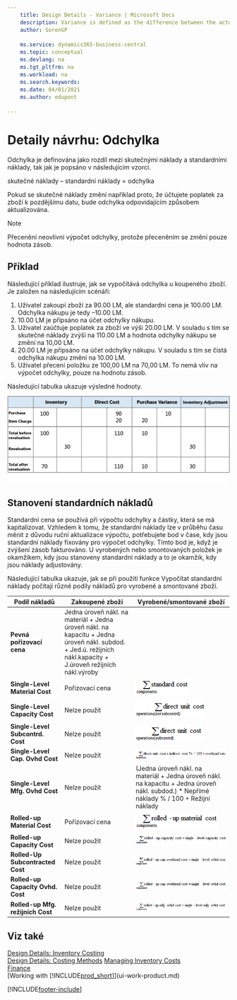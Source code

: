 ```yaml
---
    title: Design Details - Variance | Microsoft Docs
    description: Variance is defined as the difference between the actual cost and the standard cost, as described in the following formula.
    author: SorenGP

    ms.service: dynamics365-business-central
    ms.topic: conceptual
    ms.devlang: na
    ms.tgt_pltfrm: na
    ms.workload: na
    ms.search.keywords:
    ms.date: 04/01/2021
    ms.author: edupont

---
```

# Detaily návrhu: Odchylka
Odchylka je definována jako rozdíl mezi skutečnými náklady a standardními náklady, tak jak je popsáno v následujícím vzorci.

skutečné náklady – standardní náklady = odchylka

Pokud se skutečné náklady změní například proto, že účtujete poplatek za zboží k pozdějšímu datu, bude odchylka odpovídajícím způsobem aktualizována.

> [!NOTE]  
> Přecenění neovlivní výpočet odchylky, protože přeceněním se změní pouze hodnota zásob.

## Příklad
Následující příklad ilustruje, jak se vypočítává odchylka u koupeného zboží. Je založen na následujícím scénáři:

1. Uživatel zakoupí zboží za 90.00 LM, ale standardní cena je 100.00 LM. Odchylka nákupu je tedy –10.00 LM.
2. 10.00 LM je připsáno na účet odchylky nákupu.
3. Uživatel zaúčtuje poplatek za zboží ve výši 20.00 LM. V souladu s tím se skutečné náklady zvýší na 110.00 LM a hodnota odchylky nákupu se změní na 10,00 LM.
4. 20.00 LM je připsáno na účet odchylky nákupu. V souladu s tím se čistá odchylka nákupu změní na 10.00 LM.
5. Uživatel přecení položku ze 100,00 LM na 70,00 LM. To nemá vliv na výpočet odchylky, pouze na hodnotu zásob.

Následující tabulka ukazuje výsledné hodnoty.

![Výpočet odchylky nákupu](media/design_details_inventory_costing_11_purchase_variance.png "Výpočet odchylky nákupu")

## Stanovení standardních nákladů
Standardní cena se používá při výpočtu odchylky a částky, která se má kapitalizovat. Vzhledem k tomu, že standardní náklady lze v průběhu času měnit z důvodu ruční aktualizace výpočtu, potřebujete bod v čase, kdy jsou standardní náklady fixovány pro výpočet odchylky. Tímto bod je, když je zvýšení zásob fakturováno. U vyrobených nebo smontovaných položek je okamžikem, kdy jsou stanoveny standardní náklady a to je okamžik, kdy jsou náklady adjustovány.

Následující tabulka ukazuje, jak se při použití funkce Vypočítat standardní náklady počítají různé podíly nákladů pro vyrobené a smontované zboží.

| Podíl nákladů | Zakoupené zboží | Vyrobené/smontované zboží |
|----------------|--------------------|------------------------------|  
| **Pevná pořizovací cena** | Jedna úroveň nákl. na materiál + Jedna úroveň nákl. na kapacitu + Jedna úroveň nákl. subdod. + Jed.ú. režijních nákl.kapacity + J.úroveň režijních nákl.výroby |
| **Single-Level Material Cost** | Pořizovací cena | ![Rovnice 1](media/design_details_inventory_costing_11_equation_1.png "Rovnice 1") |
| **Single-Level Capacity Cost** | Nelze použít | ![Rovnice 2](media/design_details_inventory_costing_11_equation_2.png "Rovnice 2") |
| **Single-Level Subcontrd. Cost** | Nelze použít | ![Rovnice 3](media/design_details_inventory_costing_11_equation_3.png "Rovnice 3") |
| **Single-Level Cap. Ovhd Cost** | Nelze použít | ![Rovnice 4](media/design_details_inventory_costing_11_equation_4.png "Rovnice 4") |
| **Single-Level Mfg. Ovhd Cost** | Nelze použít | (Jedna úroveň nákl. na materiál + Jedna úroveň nákl. na kapacitu + Jedna úroveň nákl. subdod.) * Nepřímé náklady % / 100 + Režijní náklady |
| **Rolled-up Material Cost** | Pořizovací cena | ![Rovnice 5](media/design_details_inventory_costing_11_equation_5.png "Rovnice 5") |
| **Rolled-up Capacity Cost** | Nelze použít | ![Rovnice 6](media/design_details_inventory_costing_11_equation_6.png "Rovnice 6") |
| **Rolled-Up Subcontracted Cost** | Nelze použít | ![Rovnice 7](media/design_details_inventory_costing_11_equation_7.png "Rovnice 7") |
| **Rolled-up Capacity Ovhd. Cost** | Nelze použít | ![Rovnice 8](media/design_details_inventory_costing_11_equation_8.png "Rovnice 8") |
| **Rolled-up Mfg. režijních Cost** | Nelze použít | ![Rovnice 9](media/design_details_inventory_costing_11_equation_9.png "Rovnice 9") |

## Viz také
[Design Details: Inventory Costing](design-details-inventory-costing.md)   
[Design Details: Costing Methods](design-details-costing-methods.md)
[Managing Inventory Costs](finance-manage-inventory-costs.md)  
[Finance](finance.md)  
[Working with [!INCLUDE[prod_short](includes/prod_short.md)]](ui-work-product.md)


[!INCLUDE[footer-include](includes/footer-banner.md)]